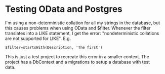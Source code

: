 # Testing OData and Postgres

I'm using a non-deterministic collation for all my strings in the database, but this causes problems when using OData and $filter. Whenever the filter translates into a LIKE statement, I get the error: "nondeterministic collations are not supported for LIKE". E.g. 

```
$filter=startsWith(Description, 'The first')
```

This is just a test project to recreate this error in a smaller context. The project has a DbContext and a migrations to setup a database with test data.
